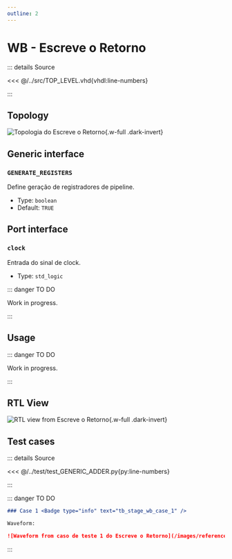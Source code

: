 ```yaml
---
outline: 2
---
```


# WB - Escreve o Retorno

::: details Source <a href="https://github.com/pfeinsper/24a-CTI-RISCV/blob/main/src/STAGE_WB.vhd" target="blank" style="float:right"><Badge type="tip" text="STAGE_WB.vhd &boxbox;" /></a>

<<< @/../src/TOP_LEVEL.vhd{vhdl:line-numbers}

:::

## Topology

![Topologia do Escreve o Retorno](/images/reference/components/stage_wb.drawio.svg){.w-full .dark-invert}

## Generic interface

### `GENERATE_REGISTERS` <Badge type="tip" text="GENERIC" />

Define geração de registradores de pipeline.

- Type: `boolean `
- Default: `TRUE`

## Port interface

### `clock` <Badge type="warning" text="INPUT" />

Entrada do sinal de clock.

- Type: `std_logic`

::: danger TO DO

Work in progress.

:::

## Usage

::: danger TO DO

Work in progress.

:::

## RTL View

![RTL view from Escreve o Retorno](/images/reference/components/stage_wb_netlist.svg){.w-full .dark-invert}

## Test cases

::: details Source <a href="https://github.com/pfeinsper/24a-CTI-RISCV/blob/main/test/test_STAGE_WB.py" target="blank" style="float:right"><Badge type="tip" text="test_STAGE_WB.py &boxbox;" /></a>

<<< @/../test/test_GENERIC_ADDER.py{py:line-numbers}

:::

::: danger TO DO

```md
### Case 1 <Badge type="info" text="tb_stage_wb_case_1" />

Waveform:

![Waveform from caso de teste 1 do Escreve o Retorno](/images/reference/components/tb_stage_wb_case_1.svg){.w-full .dark-invert}
```

:::

